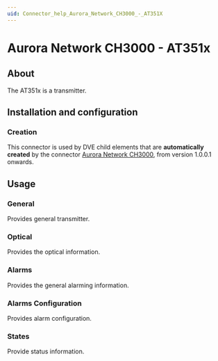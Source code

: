 ```yaml
---
uid: Connector_help_Aurora_Network_CH3000_-_AT351X
---
```


# Aurora Network CH3000 - AT351x

## About

The AT351x is a transmitter.

## Installation and configuration

### Creation

This connector is used by DVE child elements that are **automatically created** by the connector [Aurora Network CH3000](xref:Connector_help_Aurora_Network_CH3000), from version 1.0.0.1 onwards.

## Usage

### General

Provides general transmitter.

### Optical

Provides the optical information.

### Alarms

Provides the general alarming information.

### Alarms Configuration

Provides alarm configuration.

### States

Provide status information.
